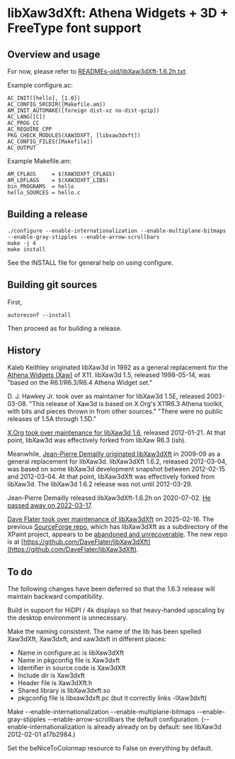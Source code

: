# libXaw3dXft: Athena Widgets + 3D + FreeType font support

## Overview and usage

For now, please refer to
[READMEs-old/libXaw3dXft-1.6.2h.txt](READMEs-old/libXaw3dXft-1.6.2h.txt).

Example configure.ac:

    AC_INIT([hello], [1.0])
    AC_CONFIG_SRCDIR([Makefile.am])
    AM_INIT_AUTOMAKE([foreign dist-xz no-dist-gzip])
    AC_LANG([C])
    AC_PROG_CC
    AC_REQUIRE_CPP
    PKG_CHECK_MODULES(XAW3DXFT, [libxaw3dxft])
    AC_CONFIG_FILES([Makefile])
    AC_OUTPUT

Example Makefile.am:

    AM_CFLAGS     = $(XAW3DXFT_CFLAGS)
    AM_LDFLAGS    = $(XAW3DXFT_LIBS)
    bin_PROGRAMS  = hello
    hello_SOURCES = hello.c

## Building a release

    ./configure --enable-internationalization --enable-multiplane-bitmaps --enable-gray-stipples --enable-arrow-scrollbars
    make -j 4
    make install

See the INSTALL file for general help on using configure.

## Building git sources

First,

    autoreconf --install

Then proceed as for building a release.

## History

Kaleb Keithley originated libXaw3d in 1992 as a general replacement for the
[Athena Widgets (Xaw)](https://gitlab.freedesktop.org/xorg/lib/libxaw) of
X11.  libXaw3d 1.5, released 1998-05-14, was "based on the R6.1/R6.3/R6.4
Athena Widget set."

D. J. Hawkey Jr. took over as maintainer for libXaw3d 1.5E, released
2003-03-08.  "This release of Xaw3d is based on X.Org's X11R6.3 Athena
toolkit, with bits and pieces thrown in from other sources."  "There were no
public releases of 1.5A through 1.5D."

[X.Org took over maintenance for libXaw3d
1.6](https://gitlab.freedesktop.org/xorg/lib/libxaw3d), released 2012-01-21.
At that point, libXaw3d was effectively forked from libXaw R6.3 (ish).

Meanwhile, [Jean-Pierre Demailly originated
libXaw3dXft](https://sourceforge.net/projects/sf-xpaint/files/libxaw3dxft/)
in 2009-09 as a general replacement for libXaw3d.  libXaw3dXft 1.6.2,
released 2012-03-04, was based on some libXaw3d development snapshot between
2012-02-15 and 2012-03-04.  At that point, libXaw3dXft was effectively forked
from libXaw3d.  The libXaw3d 1.6.2 release was not until 2012-03-29.

Jean-Pierre Demailly released libXaw3dXft-1.6.2h on 2020-07-02.  [He passed
away on 2022-03-17](https://en.wikipedia.org/wiki/Jean-Pierre_Demailly).

[Dave Flater took over maintenance of
libXaw3dXft](https://github.com/DaveFlater/libXaw3dXft) on 2025-02-16.  The
previous [SourceForge
repo](https://sourceforge.net/projects/sf-xpaint/files/libxaw3dxft/), which
has libXaw3dXft as a subdirectory of the XPaint project, appears to be
[abandoned and
unrecoverable](https://sourceforge.net/p/forge/documentation/Abandoned%20Projects/).
The new repo is at
[https://github.com/DaveFlater/libXaw3dXft](https://github.com/DaveFlater/libXaw3dXft).

## To do

The following changes have been deferred so that the 1.6.3 release will
maintain backward compatibility.

Build in support for HiDPI / 4k displays so that heavy-handed upscaling by
the desktop environment is unnecessary.

Make the naming consistent.  The name of the lib has been spelled Xaw3dXft,
Xaw3dxft, and xaw3dxft in different places:

- Name in configure.ac is libXaw3dXft
- Name in pkgconfig file is Xaw3dxft
- Identifier in source code is Xaw3dXft
- Include dir is Xaw3dxft
- Header file is Xaw3dXft.h
- Shared library is libXaw3dxft.so
- pkgconfig file is libxaw3dxft.pc (but it correctly links -lXaw3dxft)

Make --enable-internationalization --enable-multiplane-bitmaps
--enable-gray-stipples --enable-arrow-scrollbars the default configuration.
(--enable-internationalization is already already on by default: see
libXaw3d 2012-02-01 a17b2984.)

Set the beNiceToColormap resource to False on everything by default.
